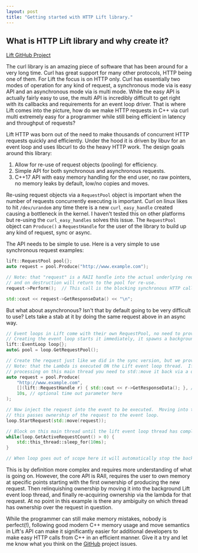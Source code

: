 ```yaml
---
layout: post
title: "Getting started with HTTP Lift library."
---
```


## What is HTTP Lift library and why create it?

[Lift GitHub Project](https://github.com/jbaldwin/liblifthttp)

The curl library is an amazing piece of software that has been around for a very long time.  Curl has great support for many other protocols, HTTP being one of them.  For Lift the focus is on HTTP only.  Curl has essentially two modes of operation for any kind of request, a synchronous mode via is easy API and an asynchronous mode via is multi mode.  While the easy API is actually fairly easy to use, the multi API is incredibly difficult to get right with its callbacks and requirements for an event loop driver.  That is where Lift comes into the picture, how do we make HTTP requests in C++ via curl multi extremely easy for a programmer while still being efficient in latency and throughput of requests?

Lift HTTP was born out of the need to make thousands of concurrent HTTP requests quickly and efficiently.  Under the hood it is driven by libuv for an event loop and uses libcurl to do the heavy HTTP work.  The design goals around this library:

1. Allow for re-use of request objects (pooling) for efficiency.
2. Simple API for both synchronous and asynchronous requests.
3. C++17 API with easy memory handling for the end user, no raw pointers, no memory leaks by default, low/no copies and moves.

Re-using request objects via a `RequestPool` object is important when the number of requests concurrently executing is important.  Curl on linux likes to hit `/dev/urandom` any time there is a new `curl_easy_handle` created causing a bottleneck in the kernel.  I haven't tested this on other platforms but re-using the `curl_easy_handles` solves this issue.  The `RequestPool` object can `Produce()` a `RequestHandle` for the user of the library to build up any kind of request, sync or async.

The API needs to be simple to use.  Here is a very simple to use synchronous request examples:
```C++
lift::RequestPool pool{};
auto request = pool.Produce("http://www.example.com");

// Note: that "request" is a RAII handle into the actual underlying request object
// and on destruction will return to the pool for re-use.
request->Perform();  // This call is the blocking synchronous HTTP call.

std::cout << request->GetResponseData() << "\n";
```

But what about asynchronous?  Isn't that by default going to be very difficult to use?  Lets take a stab at it by doing the same request above in an async way.
```C++
// Event loops in Lift come with their own RequestPool, no need to provide one.
// Creating the event loop starts it immediately, it spawns a background thread for executing requests.
lift::EventLoop loop{};
auto& pool = loop.GetRequestPool();

// Create the request just like we did in the sync version, but we provide a lambda for on completion.
// Note: that the Lambda is executed ON the Lift event loop thread.  If you want to handle on completion
// processing on this main thread you need to std::move it back via a queue or inter-thread communication.
auto request = pool.Produce(
    "http://www.example.com",
    [](lift::RequestHandle r) { std::cout << r->GetResponseData(); }, // on destruct 'r' will return to the pool.
    10s, // optional time out parameter here
);

// Now inject the request into the event to be executed.  Moving into the event loop is required,
// this passes ownership of the request to the event loop.
loop.StartRequest(std::move(request));

// Block on this main thread until the lift event loop thread has completed the request, or timed out.
while(loop.GetActiveRequestCount() > 0) {
    std::this_thread::sleep_for(10ms);
}

// When loop goes out of scope here it will automatically stop the background thread.  Alternatively you can call Stop().
```

This is by definition more complex and requires more understanding of what is going on.  However, the core API is RAII, requires the user to own memory at specific points starting with the first ownership of producing the new request.  Then relinquishing ownership by moving it into the background Lift event loop thread, and finally re-acquiring ownership via the lambda for that request.  At no point in this example is there any ambiguity on which thread has ownership over the request in question.

While the programmer can still make memory mistakes, nobody is perfect(!), following good modern C++ memory usage and move semantics in Lift's API can make it significantly easier for additional developers to make easy HTTP calls from C++ in an efficient manner.  Give it a try and let me know what you think on the [GitHub](https://github.com/jbaldwin/liblifthttp/issues) project issues.
